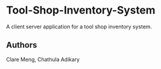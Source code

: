# Tool-Shop-Inventory-System

A client server application for a tool shop inventory system. 

## Authors

Clare Meng, Chathula Adikary

